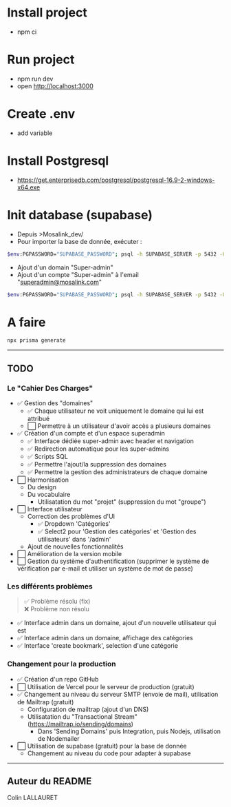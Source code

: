 # Install project

- npm ci

# Run project

- npm run dev
- open [http://localhost:3000](http://localhost:3000)

# Create .env

- add variable

# Install Postgresql

- https://get.enterprisedb.com/postgresql/postgresql-16.9-2-windows-x64.exe

# Init database (supabase)

- Depuis >Mosalink_dev/
- Pour importer la base de donnée, exécuter : 
```bash
$env:PGPASSWORD="SUPABASE_PASSWORD"; psql -h SUPABASE_SERVER -p 5432 -U postgres.SUPABASE_PROJECT_ID -d postgres -f "mosalink-24-01-2024.dump"
```

- Ajout d'un domain "Super-admin"
- Ajout d'un compte "Super-admin" à l'email "superadmin@mosalink.com"
```bash
$env:PGPASSWORD="SUPABASE_PASSWORD"; psql -h SUPABASE_SERVER -p 5432 -U postgres.SUPABASE_PROJECT_ID -d postgres -f "modification-bdd-colin.sql"
```

# A faire

```bash
npx prisma generate
```

---

## TODO

### Le "Cahier Des Charges"

- ✅ Gestion des "domaines"
  - ✅ Chaque utilisateur ne voit uniquement le domaine qui lui est attribué
  - ⬜️ Permettre à un utilisateur d'avoir accès a plusieurs domaines
- ✅ Création d'un compte et d'un espace superadmin
  - ✅ Interface dédiée super-admin avec header et navigation
  - ✅ Redirection automatique pour les super-admins
  - ✅ Scripts SQL
  - ✅ Permettre l'ajout/la suppression des domaines
  - ✅ Permettre la gestion des administrateurs de chaque domaine
- ⬜️ Harmonisation
  - Du design
  - Du vocabulaire
    - Utilisatation du mot "projet" (suppression du mot "groupe")
- ⬜️ Interface utilisateur
  - Correction des problèmes d'UI
    - ✅ Dropdown 'Catégories'
    - ✅ Select2 pour 'Gestion des catégories' et 'Gestion des utilisateurs' dans '/admin'
  - Ajout de nouvelles fonctionnalités
- ⬜️ Amélioration de la version mobile
- ⬜️ Gestion du système d'authentification (supprimer le système de vérification par e-mail et utiliser un système de mot de passe)

### Les différents problèmes

> ✅ Problème résolu (fix)  
> ❌ Problème non résolu

- ✅ Interface admin dans un domaine, ajout d'un nouvelle utilisateur qui est
- ✅ Interface admin dans un domaine, affichage des catégories
- ✅ Interface 'create bookmark', selection d'une catégorie

### Changement pour la production
- ✅ Création d'un repo GitHub
- ⬜️ Utilisation de Vercel pour le serveur de production (gratuit)
- ✅ Changement au niveau du serveur SMTP (envoie de mail), utilisation de Mailtrap (gratuit)
    - Configuration de mailtrap (ajout d'un DNS)
    - Utilisatation du "Transactional Stream" (https://mailtrap.io/sending/domains)
        - Dans 'Sending Domains' puis Integration, puis Nodejs, utilisation de Nodemailer
- ⬜️ Utilisation de supabase (gratuit) pour la base de donnée
    - Changement au niveau du code pour adapter à supabase

---

## Auteur du README

Colin LALLAURET
